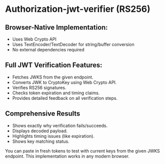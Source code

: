 ﻿# Authorization-jwt-verifier (RS256)

## Browser-Native Implementation:
* Uses Web Crypto API
* Uses TextEncoder/TextDecoder for string/buffer conversion
* No external dependencies required

## Full JWT Verification Features:

* Fetches JWKS from the given endpoint.
* Converts JWK to CryptoKey using Web Crypto API.
* Verifies RS256 signatures.
* Checks token expiration and timing claims.
* Provides detailed feedback on all verification steps.

## Comprehensive Results

* Shows exactly why verification fails/succeeds.
* Displays decoded payload.
* Highlights timing issues (like expiration).
* Shows key matching status.

You can paste in fresh tokens to test with current keys from the given JWKS endpoint.
This implementation works in any modern browser.
